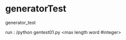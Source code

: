 # generatorTest
generator_test

run :
<your favorite python path>/python gentest01.py <max length word #integer>
